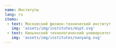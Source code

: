 ```yaml
---
name: Институты
lang: ru
items: 
 - text: Московский физико-технический институт
   img: 'assets/img/institutes/mipt.svg'   
 - text: Наньянский технологический университет
   img: 'assets/img/institutes/nanyang.svg'          
---
```

